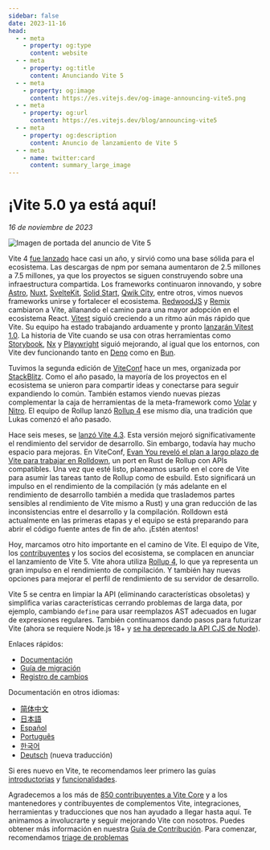 ```yaml
---
sidebar: false
date: 2023-11-16
head:
  - - meta
    - property: og:type
      content: website
  - - meta
    - property: og:title
      content: Anunciando Vite 5
  - - meta
    - property: og:image
      content: https://es.vitejs.dev/og-image-announcing-vite5.png
  - - meta
    - property: og:url
      content: https://es.vitejs.dev/blog/announcing-vite5
  - - meta
    - property: og:description
      content: Anuncio de lanzamiento de Vite 5
  - - meta
    - name: twitter:card
      content: summary_large_image
---
```


# ¡Vite 5.0 ya está aquí!

_16 de noviembre de 2023_

![Imagen de portada del anuncio de Vite 5](/og-image-announcing-vite5.png)

Vite 4 [fue lanzado](./anunciando-vite4.md) hace casi un año, y sirvió como una base sólida para el ecosistema. Las descargas de npm por semana aumentaron de 2.5 millones a 7.5 millones, ya que los proyectos se siguen construyendo sobre una infraestructura compartida. Los frameworks continuaron innovando, y sobre [Astro](https://astro.build/), [Nuxt](https://nuxt.com/), [SvelteKit](https://kit.svelte.dev/), [Solid Start](https://www.solidjs.com/blog/introducing-solidstart), [Qwik City](https://qwik.builder.io/qwikcity/overview/), entre otros, vimos nuevos frameworks unirse y fortalecer el ecosistema. [RedwoodJS](https://redwoodjs.com/) y [Remix](https://remix.run/) cambiaron a Vite, allanando el camino para una mayor adopción en el ecosistema React. [Vitest](https://vitest.dev) siguió creciendo a un ritmo aún más rápido que Vite. Su equipo ha estado trabajando arduamente y pronto [lanzarán Vitest 1.0](https://github.com/vitest-dev/vitest/issues/3596). La historia de Vite cuando se usa con otras herramientas como [Storybook](https://storybook.js.org), [Nx](https://nx.dev) y [Playwright](https://playwright.dev) siguió mejorando, al igual que los entornos, con Vite dev funcionando tanto en [Deno](https://deno.com) como en [Bun](https://bun.sh).

Tuvimos la segunda edición de [ViteConf](https://viteconf.org/23/replay) hace un mes, organizada por [StackBlitz](https://stackblitz.com). Como el año pasado, la mayoría de los proyectos en el ecosistema se unieron para compartir ideas y conectarse para seguir expandiendo lo común. También estamos viendo nuevas piezas complementar la caja de herramientas de la meta-framework como [Volar](https://volarjs.dev/) y [Nitro](https://nitro.unjs.io/). El equipo de Rollup lanzó [Rollup 4](https://rollupjs.org) ese mismo día, una tradición que Lukas comenzó el año pasado.

Hace seis meses, se [lanzó Vite 4.3](./anunciado-vite-4-3.md). Esta versión mejoró significativamente el rendimiento del servidor de desarrollo. Sin embargo, todavía hay mucho espacio para mejoras. En ViteConf, [Evan You reveló el plan a largo plazo de Vite para trabajar en Rolldown](https://www.youtube.com/watch?v=hrdwQHoAp0M), un port en Rust de Rollup con APIs compatibles. Una vez que esté listo, planeamos usarlo en el core de Vite para asumir las tareas tanto de Rollup como de esbuild. Esto significará un impulso en el rendimiento de la compilación (y más adelante en el rendimiento de desarrollo también a medida que traslademos partes sensibles al rendimiento de Vite mismo a Rust) y una gran reducción de las inconsistencias entre el desarrollo y la compilación. Rolldown está actualmente en las primeras etapas y el equipo se está preparando para abrir el código fuente antes de fin de año. ¡Estén atentos!

Hoy, marcamos otro hito importante en el camino de Vite. El equipo de Vite, los [contribuyentes](https://github.com/vitejs/vite/graphs/contributors) y los socios del ecosistema, se complacen en anunciar el lanzamiento de Vite 5. Vite ahora utiliza [Rollup 4](https://github.com/vitejs/vite/pull/14508), lo que ya representa un gran impulso en el rendimiento de compilación. Y también hay nuevas opciones para mejorar el perfil de rendimiento de su servidor de desarrollo.

Vite 5 se centra en limpiar la API (eliminando características obsoletas) y simplifica varias características cerrando problemas de larga data, por ejemplo, cambiando `define` para usar reemplazos AST adecuados en lugar de expresiones regulares. También continuamos dando pasos para futurizar Vite (ahora se requiere Node.js 18+ y [se ha deprecado la API CJS de Node](/guide/migration#api-de-node-para-la-compilacion-cjs-de-vite-ahora-obsoleta)).

Enlaces rápidos:

- [Documentación](/)
- [Guía de migración](/guide/migration)
- [Registro de cambios](https://github.com/vitejs/vite/blob/main/packages/vite/CHANGELOG.md#500-2023-11-16)

Documentación en otros idiomas:

- [简体中文](https://cn.vitejs.dev/)
- [日本語](https://ja.vitejs.dev/)
- [Español](https://es.vitejs.dev/)
- [Português](https://pt.vitejs.dev/)
- [한국어](https://ko.vitejs.dev/)
- [Deutsch](https://de.vitejs.dev/) (nueva traducción)

Si eres nuevo en Vite, te recomendamos leer primero las guías [introductorias](/guide/) y [funcionalidades](/guide/features).

Agradecemos a los más de [850 contribuyentes a Vite Core](https://github.com/vitejs/vite/graphs/contributors) y a los mantenedores y contribuyentes de complementos Vite, integraciones, herramientas y traducciones que nos han ayudado a llegar hasta aquí. Te animamos a involucrarte y seguir mejorando Vite con nosotros. Puedes obtener más información en nuestra [Guía de Contribución](https://github.com/vitejs/docs-es/blob/main/CONTRIBUTING.md). Para comenzar, recomendamos [triage de problemas](https://github.com/vitejs)
